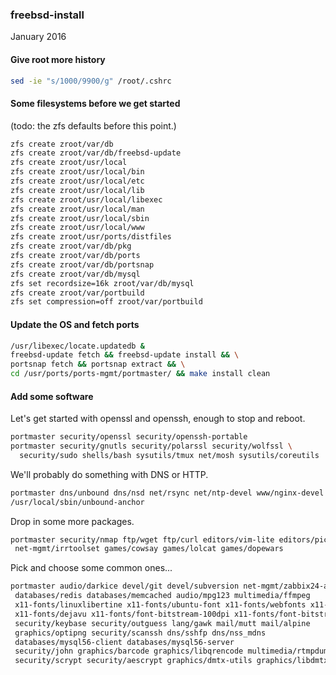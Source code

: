 ### freebsd-install
January 2016

#### Give root more history
```bash
sed -ie "s/1000/9900/g" /root/.cshrc
```
#### Some filesystems before we get started
(todo: the zfs defaults before this point.)
```bash
zfs create zroot/var/db
zfs create zroot/var/db/freebsd-update
zfs create zroot/usr/local
zfs create zroot/usr/local/bin
zfs create zroot/usr/local/etc
zfs create zroot/usr/local/lib
zfs create zroot/usr/local/libexec
zfs create zroot/usr/local/man
zfs create zroot/usr/local/sbin
zfs create zroot/usr/local/www
zfs create zroot/usr/ports/distfiles
zfs create zroot/var/db/pkg
zfs create zroot/var/db/ports
zfs create zroot/var/db/portsnap
zfs create zroot/var/db/mysql
zfs set recordsize=16k zroot/var/db/mysql
zfs create zroot/var/portbuild
zfs set compression=off zroot/var/portbuild
```

#### Update the OS and fetch ports
```bash
/usr/libexec/locate.updatedb &
freebsd-update fetch && freebsd-update install && \
portsnap fetch && portsnap extract && \
cd /usr/ports/ports-mgmt/portmaster/ && make install clean 
```

#### Add some software

Let's get started with openssl and openssh, enough to stop and reboot.
```bash
portmaster security/openssl security/openssh-portable 
portmaster security/gnutls security/polarssl security/wolfssl \
  security/sudo shells/bash sysutils/tmux net/mosh sysutils/coreutils
```

We'll probably do something with DNS or HTTP.
```bash
portmaster dns/unbound dns/nsd net/rsync net/ntp-devel www/nginx-devel dns/ldns
/usr/local/sbin/unbound-anchor
```

Drop in some more packages.
```bash
portmaster security/nmap ftp/wget ftp/curl editors/vim-lite editors/pico-alpine \ 
 net-mgmt/irrtoolset games/cowsay games/lolcat games/dopewars
```

Pick and choose some common ones...
```bash
portmaster audio/darkice devel/git devel/subversion net-mgmt/zabbix24-agent
 databases/redis databases/memcached audio/mpg123 multimedia/ffmpeg
 x11-fonts/linuxlibertine x11-fonts/ubuntu-font x11-fonts/webfonts x11-fonts/liberation-fonts-ttf
 x11-fonts/dejavu x11-fonts/font-bitstream-100dpi x11-fonts/font-bitstream-75dpi
 security/keybase security/outguess lang/gawk mail/mutt mail/alpine
 graphics/optipng security/scanssh dns/sshfp dns/nss_mdns
 databases/mysql56-client databases/mysql56-server 
 security/john graphics/barcode graphics/libqrencode multimedia/rtmpdump
 security/scrypt security/aescrypt graphics/dmtx-utils graphics/libdmtx
```
